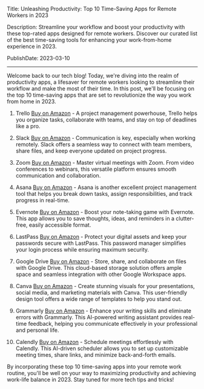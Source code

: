  Title: Unleashing Productivity: Top 10 Time-Saving Apps for Remote Workers in 2023

Description: Streamline your workflow and boost your productivity with these top-rated apps designed for remote workers. Discover our curated list of the best time-saving tools for enhancing your work-from-home experience in 2023.

PublishDate: 2023-03-10

---

Welcome back to our tech blog! Today, we're diving into the realm of productivity apps, a lifesaver for remote workers looking to streamline their workflow and make the most of their time. In this post, we'll be focusing on the top 10 time-saving apps that are set to revolutionize the way you work from home in 2023.

1. Trello [Buy on Amazon](https://amzn.to/3L47W3G) - A project management powerhouse, Trello helps you organize tasks, collaborate with teams, and stay on top of deadlines like a pro.

2. Slack [Buy on Amazon](https://amzn.to/3L47W3G) - Communication is key, especially when working remotely. Slack offers a seamless way to connect with team members, share files, and keep everyone updated on project progress.

3. Zoom [Buy on Amazon](https://amzn.to/3L47W3G) - Master virtual meetings with Zoom. From video conferences to webinars, this versatile platform ensures smooth communication and collaboration.

4. Asana [Buy on Amazon](https://amzn.to/3L47W3G) - Asana is another excellent project management tool that helps you break down tasks, assign responsibilities, and track progress in real-time.

5. Evernote [Buy on Amazon](https://amzn.to/3L47W3G) - Boost your note-taking game with Evernote. This app allows you to save thoughts, ideas, and reminders in a clutter-free, easily accessible format.

6. LastPass [Buy on Amazon](https://amzn.to/3L47W3G) - Protect your digital assets and keep your passwords secure with LastPass. This password manager simplifies your login process while ensuring maximum security.

7. Google Drive [Buy on Amazon](https://amzn.to/3L47W3G) - Store, share, and collaborate on files with Google Drive. This cloud-based storage solution offers ample space and seamless integration with other Google Workspace apps.

8. Canva [Buy on Amazon](https://amzn.to/3L47W3G) - Create stunning visuals for your presentations, social media, and marketing materials with Canva. This user-friendly design tool offers a wide range of templates to help you stand out.

9. Grammarly [Buy on Amazon](https://amzn.to/3L47W3G) - Enhance your writing skills and eliminate errors with Grammarly. This AI-powered writing assistant provides real-time feedback, helping you communicate effectively in your professional and personal life.

10. Calendly [Buy on Amazon](https://amzn.to/3L47W3G) - Schedule meetings effortlessly with Calendly. This AI-driven scheduler allows you to set up customizable meeting times, share links, and minimize back-and-forth emails.

By incorporating these top 10 time-saving apps into your remote work routine, you'll be well on your way to maximizing productivity and achieving work-life balance in 2023. Stay tuned for more tech tips and tricks!
